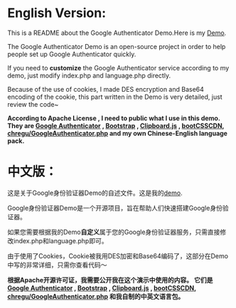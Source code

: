 # **English Version:**

This is a README about the Google Authenticator Demo.Here is my [Demo](https://demo.niuzhaohang.top/googleauthenticator).

The Google Authenticator Demo is an open-source project in order to help people set up Google Authenticator quickly. 

If you need to **customize** the Google Authenticator service according to my demo, just modify index.php and language.php directly.

Because of the use of cookies, I made DES encryption and Base64 encoding of the cookie, this part  written in the Demo is very detailed, just review the code~

**According to Apache License , I need to public what I use in this demo. They are [Google Authenticator](https://www.google.com/landing/2step/)  , [Bootstrap](https://getbootstrap.com/) , [Clipboard.js](https://clipboardjs.com/) , [bootCSSCDN](https://www.bootcss.com/), [chregu/GoogleAuthenticator.php](https://github.com/chregu/GoogleAuthenticator.php/) and my own Chinese-English language pack.**



# **中文版：**

这是关于Google身份验证器Demo的自述文件。这是我的[demo](https://demo.niuzhaohang.top/googleauthenticator).

Google身份验证器Demo是一个开源项目，旨在帮助人们快速搭建Google身份验证器。

如果您需要根据我的Demo**自定义**属于您的Google身份验证器服务，只需直接修改index.php和language.php即可。

由于使用了Cookies，Cookie被我用DES加密和Base64编码了，这部分在Demo中写的非常详细，只需你查看代码〜

**根据Apache开源许可证，我需要公开我在这个演示中使用的内容。 它们是 [Google Authenticator](https://www.google.com/landing/2step/)  , [Bootstrap](https://getbootstrap.com/) , [Clipboard.js](https://clipboardjs.com/) , [bootCSSCDN](https://www.bootcss.com/), [chregu/GoogleAuthenticator.php](https://github.com/chregu/GoogleAuthenticator.php/) 和我自制的中英文语言包。**
